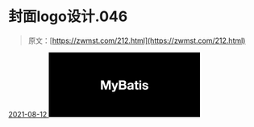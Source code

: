 <!--yml
category: 未分类
date: 0001-01-01 00:00:00
-->

# 封面logo设计.046

> 原文：[https://zwmst.com/212.html](https://zwmst.com/212.html)

   [ <time datetime="2021-08-12T09:33:08+08:00"> 2021-08-12 </time> ](https://zwmst.com/%e5%b0%81%e9%9d%a2logo%e8%ae%be%e8%ae%a1-046-2)  [![](img/088bc1f26fc282fe695afca288a74456.png)](https://zwmst.com/wp-content/uploads/2021/08/1628731988-c28c01a3ce30185.jpeg)